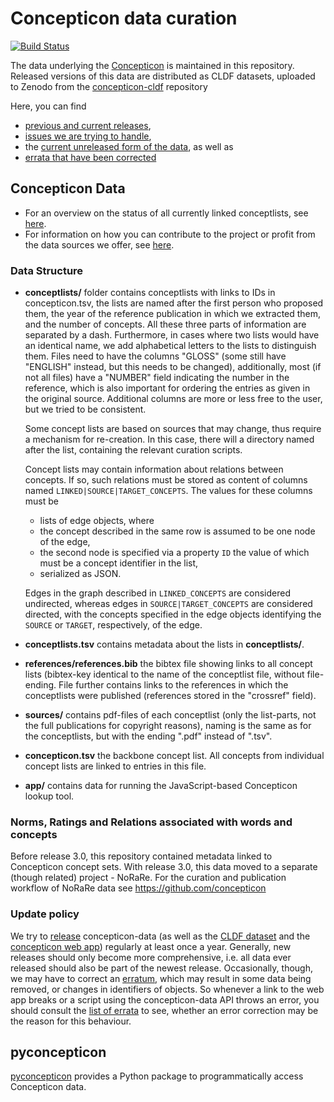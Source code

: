 # Concepticon data curation

[![Build Status](https://github.com/concepticon/concepticon-data/workflows/Concepticon%20validation/badge.svg)](https://github.com/concepticon/concepticon-data/actions?query=workflow%3AConcepticon%20validation)

The data underlying the [Concepticon](https://concepticon.clld.org) is maintained in this repository.
Released versions of this data are distributed as CLDF datasets, uploaded to
Zenodo from the [concepticon-cldf](https://github.com/concepticon/concepticon-cldf) repository

Here, you can find 

* [previous and current releases](https://github.com/concepticon/concepticon-data/releases), 
* [issues we are trying to handle](https://github.com/concepticon/concepticon-data/issues),
* the [current unreleased form of the data](https://github.com/concepticon/concepticon-data/tree/master/concepticondata), as well as
* [errata that have been corrected](https://github.com/concepticon/concepticon-data/issues?q=label%3Aerrata+is%3Aclosed)


## Concepticon Data

* For an overview on the status of all currently linked conceptlists, see [here](https://github.com/concepticon/concepticon-data/blob/master/concepticondata/conceptlists/README.md).
* For information on how you can contribute to the project or profit from the data sources we offer, see [here](https://github.com/concepticon/concepticon-data/blob/master/CONTRIBUTING.md).


### Data Structure

- **conceptlists/** folder contains conceptlists with links to IDs in concepticon.tsv, the 
  lists are named after the first person who proposed them, the year of the reference publication 
  in which we extracted them, and the number of concepts. All these three parts of information 
  are separated by a dash. Furthermore, in cases where two lists would have an identical name, 
  we add alphabetical letters to the lists to distinguish them. Files need to have the columns 
  "GLOSS" (some still have "ENGLISH" instead, but this needs to be changed), additionally, most 
  (if not all files) have a "NUMBER" field indicating the number in the reference, which is also 
  important for ordering the entries as given in the original source. Additional columns are more 
  or less free to the user, but we tried to be consistent.

  Some concept lists are based on sources that may change, thus require a mechanism for re-creation.
  In this case, there will a directory named after the list, containing the relevant curation scripts.

  Concept lists may contain information about relations between concepts. If so, such relations must
  be stored as content of columns named `LINKED|SOURCE|TARGET_CONCEPTS`. The values for these columns
  must be
  - lists of edge objects, where
  - the concept described in the same row is assumed to be one node of the edge,
  - the second node is specified via a property `ID` the value of which must be a concept identifier
    in the list,
  - serialized as JSON.

  Edges in the graph described in `LINKED_CONCEPTS` are considered undirected, whereas edges in
  `SOURCE|TARGET_CONCEPTS` are considered directed, with the concepts specified in the edge objects
  identifying the `SOURCE` or `TARGET`, respectively, of the edge.
- **conceptlists.tsv** contains metadata about the lists in **conceptlists/**.
- **references/references.bib** the bibtex file showing links to all concept lists (bibtex-key 
  identical to the name of the conceptlist file, without file-ending. File further contains links 
  to the references  in which the conceptlists were published (references stored in the "crossref" field). 
- **sources/** contains pdf-files of each conceptlist (only the list-parts, not the full publications 
  for copyright reasons), naming is the same as for the conceptlists, but with the ending ".pdf" instead of ".tsv".
- **concepticon.tsv** the backbone concept list. All concepts from individual concept lists are linked to entries in this file.
- **app/** contains data for running the JavaScript-based Concepticon lookup
  tool.


### Norms, Ratings and Relations associated with words and concepts

Before release 3.0, this repository contained metadata linked to Concepticon concept sets. With release
3.0, this data moved to a separate (though related) project - NoRaRe. For the curation and publication
workflow of NoRaRe data see https://github.com/concepticon


### Update policy

We try to [release](RELEASING.md) concepticon-data (as well as the [CLDF dataset](https://github.com/concepticon/concepticon-cldf) 
and the [concepticon web app](https://concepticon.clld.org))
regularly at least once a year. Generally, new releases should only become more comprehensive, i.e. all data
ever released should also be part of the newest release. Occasionally, though, we may have to correct an
[erratum](https://github.com/concepticon/concepticon-data/issues?q=label%3Aerrata), which may result in some
data being removed, or changes in identifiers of objects. So whenever a link to the web app breaks or a script
using the concepticon-data API throws an error, you should consult the [list of errata](https://github.com/concepticon/concepticon-data/issues?q=label%3Aerrata) to see, whether an error correction may be the reason
for this behaviour.


## pyconcepticon

[pyconcepticon](https://pypi.org/project/pyconcepticon) provides a Python package 
to programmatically access Concepticon data.
